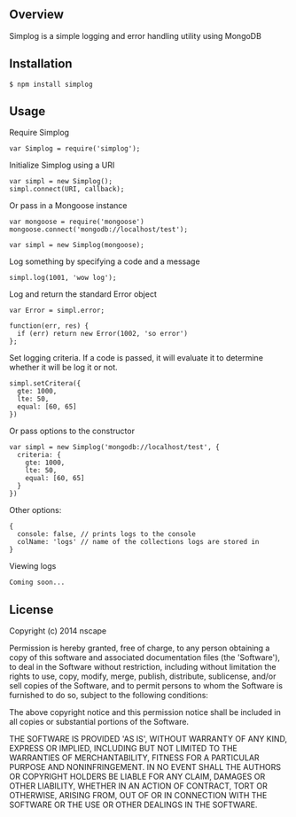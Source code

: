 ## Overview

Simplog is a simple logging and error handling utility using MongoDB

## Installation

    $ npm install simplog

## Usage

Require Simplog

    var Simplog = require('simplog');

Initialize Simplog using a URI

    var simpl = new Simplog();
    simpl.connect(URI, callback);

Or pass in a Mongoose instance
    
    var mongoose = require('mongoose')
    mongoose.connect('mongodb://localhost/test');

    var simpl = new Simplog(mongoose);

Log something by specifying a code and a message

    simpl.log(1001, 'wow log');

Log and return the standard Error object

    var Error = simpl.error;

    function(err, res) {
      if (err) return new Error(1002, 'so error')
    };

Set logging criteria. If a code is passed, it will evaluate it to determine whether it will be log it or not.
    
    simpl.setCritera({
      gte: 1000,
      lte: 50,
      equal: [60, 65]
    })

Or pass options to the constructor

    var simpl = new Simplog('mongodb://localhost/test', {
      criteria: {
        gte: 1000,
        lte: 50,
        equal: [60, 65]
      }
    })

Other options:
  
    {
      console: false, // prints logs to the console
      colName: 'logs' // name of the collections logs are stored in
    }

Viewing logs

    Coming soon...


## License

Copyright (c) 2014 nscape

Permission is hereby granted, free of charge, to any person obtaining
a copy of this software and associated documentation files (the
'Software'), to deal in the Software without restriction, including
without limitation the rights to use, copy, modify, merge, publish,
distribute, sublicense, and/or sell copies of the Software, and to
permit persons to whom the Software is furnished to do so, subject to
the following conditions:

The above copyright notice and this permission notice shall be
included in all copies or substantial portions of the Software.

THE SOFTWARE IS PROVIDED 'AS IS', WITHOUT WARRANTY OF ANY KIND,
EXPRESS OR IMPLIED, INCLUDING BUT NOT LIMITED TO THE WARRANTIES OF
MERCHANTABILITY, FITNESS FOR A PARTICULAR PURPOSE AND NONINFRINGEMENT.
IN NO EVENT SHALL THE AUTHORS OR COPYRIGHT HOLDERS BE LIABLE FOR ANY
CLAIM, DAMAGES OR OTHER LIABILITY, WHETHER IN AN ACTION OF CONTRACT,
TORT OR OTHERWISE, ARISING FROM, OUT OF OR IN CONNECTION WITH THE
SOFTWARE OR THE USE OR OTHER DEALINGS IN THE SOFTWARE.
